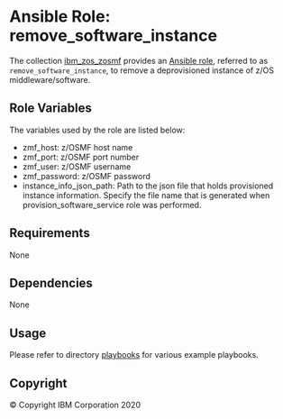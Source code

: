 # Ansible Role: remove_software_instance

The collection [ibm_zos_zosmf](../../README.md) provides an [Ansible role](https://docs.ansible.com/ansible/latest/user_guide/playbooks_reuse_roles.html), referred to as `remove_software_instance`, to remove a deprovisioned instance of z/OS middleware/software.

## Role Variables

The variables used by the role are listed below:

- zmf_host: z/OSMF host name
- zmf_port: z/OSMF port number
- zmf_user: z/OSMF username
- zmf_password: z/OSMF password
- instance_info_json_path: Path to the json file that holds provisioned instance information. Specify the file name that is generated when provision_software_service role was performed.

## Requirements

None

## Dependencies

None

## Usage

Please refer to directory [playbooks](../../playbooks/README.md) for various example playbooks.

## Copyright

© Copyright IBM Corporation 2020
